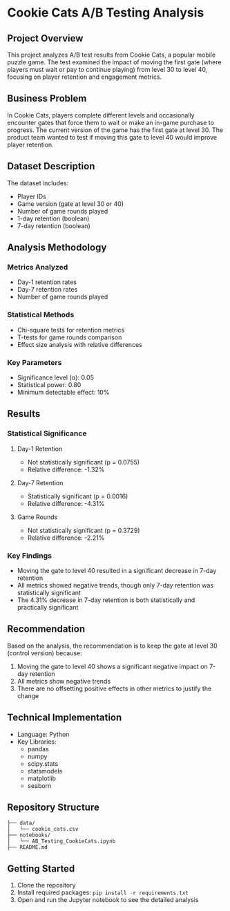 # Cookie Cats A/B Testing Analysis

## Project Overview
This project analyzes A/B test results from Cookie Cats, a popular mobile puzzle game. The test examined the impact of moving the first gate (where players must wait or pay to continue playing) from level 30 to level 40, focusing on player retention and engagement metrics.

## Business Problem
In Cookie Cats, players complete different levels and occasionally encounter gates that force them to wait or make an in-game purchase to progress. The current version of the game has the first gate at level 30. The product team wanted to test if moving this gate to level 40 would improve player retention.

## Dataset Description
The dataset includes:
- Player IDs
- Game version (gate at level 30 or 40)
- Number of game rounds played
- 1-day retention (boolean)
- 7-day retention (boolean)

## Analysis Methodology

### Metrics Analyzed
- Day-1 retention rates
- Day-7 retention rates
- Number of game rounds played

### Statistical Methods
- Chi-square tests for retention metrics
- T-tests for game rounds comparison
- Effect size analysis with relative differences

### Key Parameters
- Significance level (α): 0.05
- Statistical power: 0.80
- Minimum detectable effect: 10%

## Results

### Statistical Significance
1. Day-1 Retention
   - Not statistically significant (p = 0.0755)
   - Relative difference: -1.32%

2. Day-7 Retention
   - Statistically significant (p = 0.0016)
   - Relative difference: -4.31%

3. Game Rounds
   - Not statistically significant (p = 0.3729)
   - Relative difference: -2.21%

### Key Findings
- Moving the gate to level 40 resulted in a significant decrease in 7-day retention
- All metrics showed negative trends, though only 7-day retention was statistically significant
- The 4.31% decrease in 7-day retention is both statistically and practically significant

## Recommendation
Based on the analysis, the recommendation is to keep the gate at level 30 (control version) because:
1. Moving the gate to level 40 shows a significant negative impact on 7-day retention
2. All metrics show negative trends
3. There are no offsetting positive effects in other metrics to justify the change

## Technical Implementation
- Language: Python
- Key Libraries:
  - pandas
  - numpy
  - scipy.stats
  - statsmodels
  - matplotlib
  - seaborn

## Repository Structure
```
├── data/
│   └── cookie_cats.csv
├── notebooks/
│   └── AB_Testing_CookieCats.ipynb
├── README.md
```

## Getting Started
1. Clone the repository
2. Install required packages: `pip install -r requirements.txt`
3. Open and run the Jupyter notebook to see the detailed analysis

